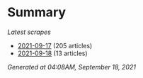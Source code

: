 # Summary
*Latest scrapes*
* [2021-09-17](https://github.com/nuuuwan/news_lk/blob/data/news_lk.2021-09-17.json) (205 articles)
* [2021-09-18](https://github.com/nuuuwan/news_lk/blob/data/news_lk.2021-09-18.json) (13 articles)

*Generated at 04:08AM, September 18, 2021*